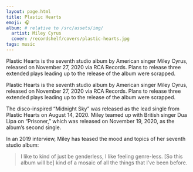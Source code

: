 ```yaml
---
layout: page.html
title: Plastic Hearts
emoji: 🎧
album: # relative to /src/assets/img/
  artist: Miley Cyrus
  cover: /recordshelf/covers/plastic-hearts.jpg
tags: music
---
```



Plastic Hearts is the seventh studio album by American singer Miley Cyrus, released on November 27, 2020 via RCA Records. Plans to release three extended plays leading up to the release of the album were scrapped.

Plastic Hearts is the seventh studio album by American singer Miley Cyrus, released on November 27, 2020 via RCA Records. Plans to release three extended plays leading up to the release of the album were scrapped.

The disco-inspired “Midnight Sky” was released as the lead single from Plastic Hearts on August 14, 2020. Miley teamed up with British singer Dua Lipa on “Prisoner,” which was released on November 19, 2020, as the album’s second single.

In an 2019 interview, Miley has teased the mood and topics of her seventh studio album:

> I like to kind of just be genderless, I like feeling genre-less. [So this album will be] kind of a mosaic of all the things that I’ve been before.